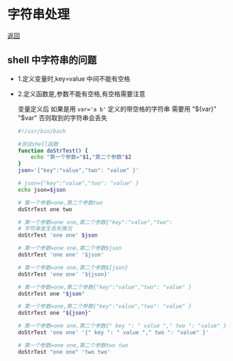 # 字符串处理

[返回](./README.md)

## shell 中字符串的问题

- 1.定义变量时,key=value 中间不能有空格

- 2.定义函数是,参数不能有空格,有空格需要注意

  变量定义后 如果是用 `var='a b'` 定义的带空格的字符串 需要用 "${var}" "$var" 否则取到的字符串会丢失

  ```sh
  #!/usr/bin/bash

  #测试shell函数
  function doStrTest() {
      echo "第一个参数="$1,"第二个参数"$2
  }
  json='{"key":"value","two": "value" }'

  # json={"key":"value","two": "value" }
  echo json=$json

  # 第一个参数=one,第二个参数two
  doStrTest one two

  # 第一个参数=one one,第二个参数{"key":"value","two":
  # 字符串发生丢失情况
  doStrTest 'one one' $json

  # 第一个参数=one one,第二个参数$json
  doStrTest 'one one' '$json'

  # 第一个参数=one one,第二个参数${json}
  doStrTest 'one one' '${json}'

  # 第一个参数=one,第二个参数{"key":"value","two": "value" }
  doStrTest one "$json"

  # 第一个参数=one,第二个参数{"key":"value","two": "value" }
  doStrTest one "${json}"

  # 第一个参数=one one,第二个参数{" key ": " value "," two ": "value" }
  doStrTest 'one one' '{" key ": " value "," two ": "value" }'

  # 第一个参数=one one,第二个参数two two
  doStrTest "one one" 'two two'
  ```
